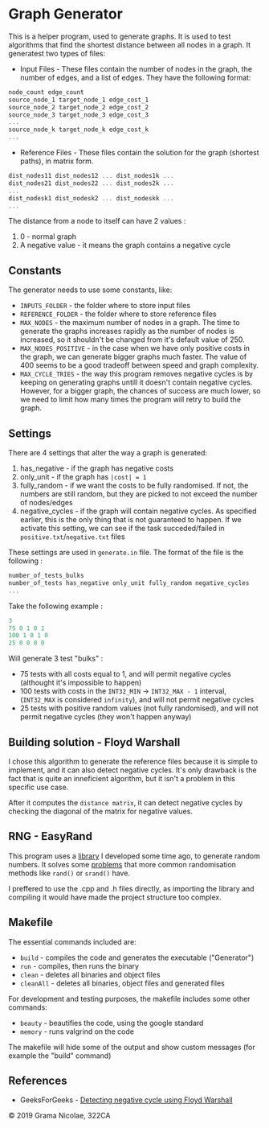 # Graph Generator

This is a helper program, used to generate graphs. It is used to test algorithms that find the shortest distance between all nodes in a graph. It generatest two types of files:

- Input Files - These files contain the number of nodes in the graph, the number of edges, and a list of edges. They have the following format:
  
```c
node_count edge_count
source_node_1 target_node_1 edge_cost_1
source_node_2 target_node_2 edge_cost_2
source_node_3 target_node_3 edge_cost_3
...
source_node_k target_node_k edge_cost_k
...
```

- Reference Files - These files contain the solution for the graph (shortest paths), in matrix form.
  
```c
dist_nodes11 dist_nodes12 ... dist_nodes1k ...
dist_nodes21 dist_nodes22 ... dist_nodes2k ...
...
dist_nodesk1 dist_nodesk2 ... dist_nodeskk ...
...
```

The distance from a node to itself can have 2 values :

1. 0 - normal graph
2. A negative value - it means the graph contains a negative cycle

## Constants

The generator needs to use some constants, like:

- `INPUTS_FOLDER` - the folder where to store input files
- `REFERENCE_FOLDER` - the folder where to store reference files
- `MAX_NODES` - the maximum number of nodes in a graph. The time to generate the graphs increases rapidly as the number of nodes is increased, so it shouldn't be changed from it's default value of 250.
- `MAX_NODES_POSITIVE` - in the case when we have only positive costs in the graph, we can generate bigger graphs much faster. The value of 400 seems to be a good tradeoff between speed and graph complexity.
- `MAX_CYCLE_TRIES` - the way this program removes negative cycles is by keeping on generating graphs untill it doesn't contain negative cycles. However, for a bigger graph, the chances of success are much lower, so we need to limit how many times the program will retry to build the graph.

## Settings

There are 4 settings that alter the way a graph is generated:

1. has_negative - if the graph has negative costs
2. only_unit - if the graph has `|cost| = 1`
3. fully_random - if we want the costs to be fully randomised. If not, the numbers are still random, but they are picked to not exceed the number of nodes/edges
4. negative_cycles - if the graph will contain negative cycles. As specified earlier, this is the only thing that is not guaranteed to happen. If we activate this setting, we can see if the task succeded/failed in `positive.txt`/`negative.txt` files

These settings are used in `generate.in` file. The format of the file is the following :

```c
number_of_tests_bulks
number_of_tests has_negative only_unit fully_random negative_cycles
...
```

Take the following example :

```c
3
75 0 1 0 1
100 1 0 1 0
25 0 0 0 0
```

Will generate 3 test "bulks" :

- 75 tests with all costs equal to 1, and will permit negative cycles (althought it's impossible to happen)
- 100 tests with costs in the `INT32_MIN` -> `INT32_MAX - 1` interval,  (`INT32_MAX` is considered `infinity`), and will not permit negative cycles
- 25 tests with positive random values (not fully randomised), and will not permit negative cycles (they won't happen anyway)

## Building solution - Floyd Warshall

I chose this algorithm to generate the reference files because it is simple to implement, and it can also detect negative cycles. It's only drawback is the fact that is quite an inneficient algorithm, but it isn't a problem in this specific use case.

After it computes the `distance matrix`, it can detect negative cycles by checking the diagonal of the matrix for negative values.

## RNG - EasyRand

This program uses a [library](https://github.com/gramanicu/EasyRand) I developed some time ago, to generate random numbers. It solves some [problems](https://channel9.msdn.com/Events/GoingNative/2013/rand-Considered-Harmful) that more common randomisation methods like `rand()` or `srand()` have.

I preffered to use the .cpp and .h files directly, as importing the library and compiling it would have made the project structure too complex.

## Makefile

The essential commands included are:

- `build` - compiles the code and generates the executable ("Generator")
- `run` - compiles, then runs the binary
- `clean` - deletes all binaries and object files
- `cleanAll` - deletes all binaries, object files and generated files

For development and testing purposes, the makefile includes some other commands:

- `beauty` - beautifies the code, using the google standard
- `memory` - runs valgrind on the code

The makefile will hide some of the output and show custom messages (for example the "build" command)

## References

- GeeksForGeeks - [Detecting negative cycle using Floyd Warshall](https://www.geeksforgeeks.org/detecting-negative-cycle-using-floyd-warshall/)

© 2019 Grama Nicolae, 322CA
